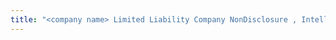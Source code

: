 ```yaml
---
title: "<company name> Limited Liability Company NonDisclosure , Intellectual Property Assignment , Operating Agreement"
---
```

